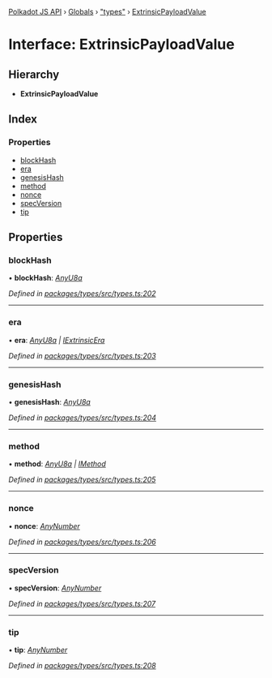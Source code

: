 [Polkadot JS API](../README.md) › [Globals](../globals.md) › ["types"](../modules/_types_.md) › [ExtrinsicPayloadValue](_types_.extrinsicpayloadvalue.md)

# Interface: ExtrinsicPayloadValue

## Hierarchy

* **ExtrinsicPayloadValue**

## Index

### Properties

* [blockHash](_types_.extrinsicpayloadvalue.md#blockhash)
* [era](_types_.extrinsicpayloadvalue.md#era)
* [genesisHash](_types_.extrinsicpayloadvalue.md#genesishash)
* [method](_types_.extrinsicpayloadvalue.md#method)
* [nonce](_types_.extrinsicpayloadvalue.md#nonce)
* [specVersion](_types_.extrinsicpayloadvalue.md#specversion)
* [tip](_types_.extrinsicpayloadvalue.md#tip)

## Properties

###  blockHash

• **blockHash**: *[AnyU8a](../modules/_types_.md#anyu8a)*

*Defined in [packages/types/src/types.ts:202](https://github.com/polkadot-js/api/blob/854a520517/packages/types/src/types.ts#L202)*

___

###  era

• **era**: *[AnyU8a](../modules/_types_.md#anyu8a) | [IExtrinsicEra](_types_.iextrinsicera.md)*

*Defined in [packages/types/src/types.ts:203](https://github.com/polkadot-js/api/blob/854a520517/packages/types/src/types.ts#L203)*

___

###  genesisHash

• **genesisHash**: *[AnyU8a](../modules/_types_.md#anyu8a)*

*Defined in [packages/types/src/types.ts:204](https://github.com/polkadot-js/api/blob/854a520517/packages/types/src/types.ts#L204)*

___

###  method

• **method**: *[AnyU8a](../modules/_types_.md#anyu8a) | [IMethod](_types_.imethod.md)*

*Defined in [packages/types/src/types.ts:205](https://github.com/polkadot-js/api/blob/854a520517/packages/types/src/types.ts#L205)*

___

###  nonce

• **nonce**: *[AnyNumber](../modules/_types_.md#anynumber)*

*Defined in [packages/types/src/types.ts:206](https://github.com/polkadot-js/api/blob/854a520517/packages/types/src/types.ts#L206)*

___

###  specVersion

• **specVersion**: *[AnyNumber](../modules/_types_.md#anynumber)*

*Defined in [packages/types/src/types.ts:207](https://github.com/polkadot-js/api/blob/854a520517/packages/types/src/types.ts#L207)*

___

###  tip

• **tip**: *[AnyNumber](../modules/_types_.md#anynumber)*

*Defined in [packages/types/src/types.ts:208](https://github.com/polkadot-js/api/blob/854a520517/packages/types/src/types.ts#L208)*
